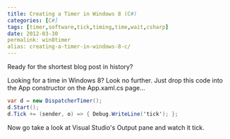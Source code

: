 ```yaml
---
title: Creating a Timer in Windows 8 (C#)
categories: [C#]
tags: [timer,software,tick,timing,time,wait,csharp]
date: 2012-03-30
permalink: win8timer
alias: creating-a-timer-in-windows-8-c/
---
```


Ready for the shortest blog post in history?

Looking for a time in Windows 8? Look no further. Just drop this code into the App constructor on the App.xaml.cs page...

``` csharp
var d = new DispatcherTimer();
d.Start();
d.Tick += (sender, o) => { Debug.WriteLine('tick'); };
```

Now go take a look at Visual Studio&#39;s Output pane and watch it tick.